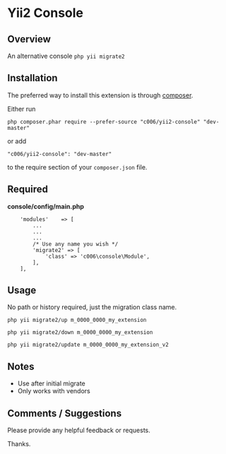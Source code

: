 Yii2 Console
===================


Overview
---------

An alternative console `php yii migrate2`


Installation
------------

The preferred way to install this extension is through [composer](http://getcomposer.org/download/).

Either run

```
php composer.phar require --prefer-source "c006/yii2-console" "dev-master"
```

or add

```
"c006/yii2-console": "dev-master"
```

to the require section of your `composer.json` file.



Required
--------

**console/config/main.php**


>
        'modules'    => [
            ...
            ...
            ...
            /* Use any name you wish */
            'migrate2' => [
                'class' => 'c006\console\Module',
            ],
        ],




Usage
-----

No path or history required, just the migration class name.


>
    php yii migrate2/up m_0000_0000_my_extension
    
>
    php yii migrate2/down m_0000_0000_my_extension

>
    php yii migrate2/update m_0000_0000_my_extension_v2



Notes
--------


+ Use after initial migrate
+ Only works with vendors





Comments / Suggestions
--------------------

Please provide any helpful feedback or requests.

Thanks.



















